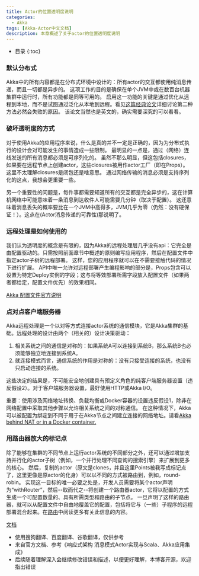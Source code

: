 ```yaml
---
title: Actor的位置透明度说明
categories:
  - Akka
tags: [Akka-Actor中文文档]
description: 本章概述了关于actor的位置透明度说明
---
```


* 目录
{:toc}

### 默认分布式

Akka中的所有内容都是在分布式环境中设计的：所有actor的交互都使用纯消息传递，而且一切都是异步的。
这项工作的目的是确保在单个JVM中或在数百台机器集群中运行时，所有功能都是同等可用的。
启用这一功能的关键是通过优化从远程到本地，而不是试图通过泛化从本地到远程。看见[这篇经典论文](https://doc.akka.io/docs/misc/smli_tr-94-29.pdf)详细讨论第二种方法必然会失败的原因。
该论文当然也是英文的，确实需要深究的可以看看。

### 破坏透明度的方式

对于使用Akka的应用程序来说，什么是真的并不一定是正确的，因为为分布式执行的设计会对可能发生的事情造成一些限制。
最明显的一点是，通过（网络）连线发送的所有消息都必须是可序列化的。
虽然不那么明显，但这包括closures，如果要在远程节点上创建actor，这些closures被用作actor工厂（即在Props）。这里不太理解closures是闭包还是啥意思。
通过网络传输的消息必须是支持序列化的这点，我想会更重要一些。

另一个重要性的问题是，每件事都需要知道所有的交互都是完全异步的，这在计算机网络中可能意味着一条消息到达收件人可能需要几分钟（取决于配置）。
这还意味着消息丢失的概率要比在一个JVM中高得多，JVM几乎为零（仍然：没有硬保证！）。这点在(Actor消息传递的可靠性)那说明了。

### 远程处理是如何使用的

我们认为透明度的概念是有限的，因为Akka的远程处理层几乎没有api：它完全是由配置驱动的。只需按照前面章节中概述的原则编写应用程序，然后在配置文件中指定actor子树的远程部署。
这样，您的应用程序就可以在不需要接触代码的情况下进行扩展。
API中唯一允许对远程部署产生编程影响的部分是，Props包含可以设置为特定Deploy实例的字段；这与将等效部署所需字段放入配置文件（如果两者都给定，配置文件优先）的效果相同。

[Akka 配置文件官方说明](https://doc.akka.io/docs/akka/current/general/configuration.html)

### 点对点客户端服务器
    
Akka远程处理是一个以对等方式连接actor系统的通信模块，它是Akka集群的基础。远程处理的设计由两个（相关的）设计决策驱动：

1. 相关系统之间的通信是对称的：如果系统A可以连接到系统B，那么系统B也必须能够独立地连接到系统A。
2. 就连接模式而言，通信系统的作用是对称的：没有只接受连接的系统，也没有只启动连接的系统。

这些决定的结果是，不可能安全地创建具有预定义角色的纯客户端服务器设置（违反假设2）。对于客户端服务器设置，最好使用HTTP或Akka I/O。

重要：使用涉及网络地址转换、负载均衡或Docker容器的设置违反假设1，除非在网络配置中采取其他步骤以允许相关系统之间的对称通信。
在这种情况下，Akka可以被配置为绑定到不同于用于在Akka节点之间建立连接的网络地址。请看[Akka behind NAT or in a Docker container.](https://doc.akka.io/docs/akka/current/remoting.html#remote-configuration-nat)

### 用路由器放大的标记点
    
除了能够在集群的不同节点上运行actor系统的不同部分之外，还可以通过增加支持并行化的actor子树（例如，一个并行处理不同查询的搜索引擎）来扩展到更多的核心。
然后，复制的actor（原文是clones，并且这里Points被我写成标记点了，这里更像是原actor的化身）可以以不同的方式被路由到，例如，round-robin。
实现这一目标的唯一必要之处是，开发人员需要将某个actor声明为“withRouter”，然后--取而代之--将创建一个路由器actor，它将以配置的方式生成一个可配置数量的、具有所需类型和路由的子节点。
一旦声明了这样的路由器，就可以从配置文件中自由地覆盖它的配置，包括将它与（一些）子程序的远程部署混合起来。在[路由](https://doc.akka.io/docs/akka/current/routing.html)中阅读更多有关此信息的内容。

[文档](https://doc.akka.io/docs/akka/current/general/remoting.html)

* 使用搜狗翻译、百度翻译、谷歌翻译，仅供参考
* 来自官方文档、参考《响应式架构 消息模式Actor实现与Scala、Akka应用集成》
* 后续随着理解深入会继续修改错误和描述，以便更好理解，本博客开源，欢迎指出错误